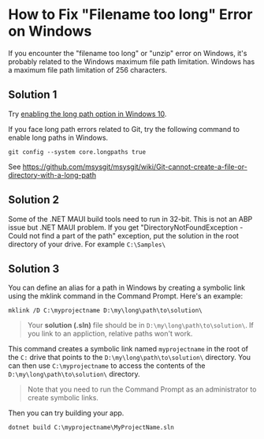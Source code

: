 # How to Fix "Filename too long" Error on Windows

If you encounter the "filename too long" or "unzip" error on Windows, it's probably related to the Windows maximum file path limitation. Windows has a maximum file path limitation of 256 characters.

## Solution 1
Try [enabling the long path option in Windows 10](https://docs.microsoft.com/en-us/windows/win32/fileio/maximum-file-path-limitation?tabs=cmd#enable-long-paths-in-windows-10-version-1607-and-later).

If you face long path errors related to Git, try the following command to enable long paths in Windows.
```
git config --system core.longpaths true
```

See https://github.com/msysgit/msysgit/wiki/Git-cannot-create-a-file-or-directory-with-a-long-path


## Solution 2

Some of the .NET MAUI build tools need to run in 32-bit. This is not an ABP issue but .NET MAUI problem.
If you get "DirectoryNotFoundException - Could not find a part of the path" exception, put the solution in the root directory of your drive. For example `C:\Samples\`

## Solution 3
You can define an alias for a path in Windows by creating a symbolic link using the mklink command in the Command Prompt. Here's an example:

```
mklink /D C:\myprojectname D:\my\long\path\to\solution\
```
> Your **solution (.sln)** file should be in `D:\my\long\path\to\solution\`. If you link to an appliction, relative paths won't work.

This command creates a symbolic link named `myprojectname` in the root of the `C:` drive that points to the `D:\my\long\path\to\solution\` directory. You can then use `C:\myprojectname` to access the contents of the `D:\my\long\path\to\solution\` directory.

> Note that you need to run the Command Prompt as an administrator to create symbolic links.

Then you can try building your app.

```
dotnet build C:\myprojectname\MyProjectName.sln
```